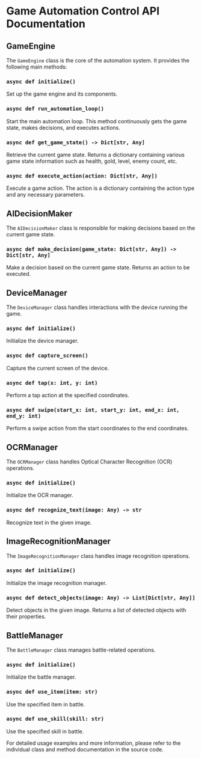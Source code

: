 # Game Automation Control API Documentation

## GameEngine

The `GameEngine` class is the core of the automation system. It provides the following main methods:

### `async def initialize()`

Set up the game engine and its components.

### `async def run_automation_loop()`

Start the main automation loop. This method continuously gets the game state, makes decisions, and executes actions.

### `async def get_game_state() -> Dict[str, Any]`

Retrieve the current game state. Returns a dictionary containing various game state information such as health, gold, level, enemy count, etc.

### `async def execute_action(action: Dict[str, Any])`

Execute a game action. The action is a dictionary containing the action type and any necessary parameters.

## AIDecisionMaker

The `AIDecisionMaker` class is responsible for making decisions based on the current game state.

### `async def make_decision(game_state: Dict[str, Any]) -> Dict[str, Any]`

Make a decision based on the current game state. Returns an action to be executed.

## DeviceManager

The `DeviceManager` class handles interactions with the device running the game.

### `async def initialize()`

Initialize the device manager.

### `async def capture_screen()`

Capture the current screen of the device.

### `async def tap(x: int, y: int)`

Perform a tap action at the specified coordinates.

### `async def swipe(start_x: int, start_y: int, end_x: int, end_y: int)`

Perform a swipe action from the start coordinates to the end coordinates.

## OCRManager

The `OCRManager` class handles Optical Character Recognition (OCR) operations.

### `async def initialize()`

Initialize the OCR manager.

### `async def recognize_text(image: Any) -> str`

Recognize text in the given image.

## ImageRecognitionManager

The `ImageRecognitionManager` class handles image recognition operations.

### `async def initialize()`

Initialize the image recognition manager.

### `async def detect_objects(image: Any) -> List[Dict[str, Any]]`

Detect objects in the given image. Returns a list of detected objects with their properties.

## BattleManager

The `BattleManager` class manages battle-related operations.

### `async def initialize()`

Initialize the battle manager.

### `async def use_item(item: str)`

Use the specified item in battle.

### `async def use_skill(skill: str)`

Use the specified skill in battle.

For detailed usage examples and more information, please refer to the individual class and method documentation in the source code.